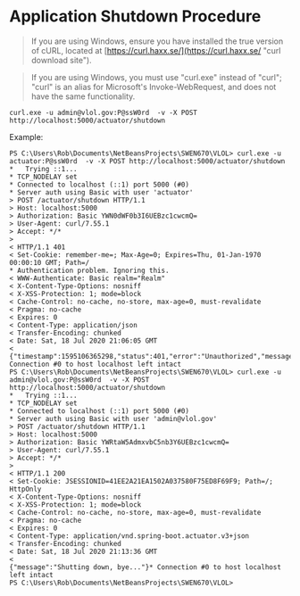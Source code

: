 # Application Shutdown Procedure

>If you are using Windows, ensure you have installed the true version of cURL, located at [https://curl.haxx.se/](https://curl.haxx.se/ "curl download site").

>If you are using Windows, you must use "curl.exe" instead of "curl"; "curl" is an alias for Microsoft's Invoke-WebRequest, and does not have the same functionality.

    curl.exe -u admin@vlol.gov:P@ssW0rd  -v -X POST http://localhost:5000/actuator/shutdown

Example:

    PS C:\Users\Rob\Documents\NetBeansProjects\SWEN670\VLOL> curl.exe -u actuator:P@ssW0rd  -v -X POST http://localhost:5000/actuator/shutdown
    *   Trying ::1...
    * TCP_NODELAY set
    * Connected to localhost (::1) port 5000 (#0)
    * Server auth using Basic with user 'actuator'
    > POST /actuator/shutdown HTTP/1.1
    > Host: localhost:5000
    > Authorization: Basic YWN0dWF0b3I6UEBzc1cwcmQ=
    > User-Agent: curl/7.55.1
    > Accept: */*
    >
    < HTTP/1.1 401
    < Set-Cookie: remember-me=; Max-Age=0; Expires=Thu, 01-Jan-1970 00:00:10 GMT; Path=/
    * Authentication problem. Ignoring this.
    < WWW-Authenticate: Basic realm="Realm"
    < X-Content-Type-Options: nosniff
    < X-XSS-Protection: 1; mode=block
    < Cache-Control: no-cache, no-store, max-age=0, must-revalidate
    < Pragma: no-cache
    < Expires: 0
    < Content-Type: application/json
    < Transfer-Encoding: chunked
    < Date: Sat, 18 Jul 2020 21:06:05 GMT
    <
    {"timestamp":1595106365298,"status":401,"error":"Unauthorized","message":"Unauthorized","path":"/actuator/shutdown"}* Connection #0 to host localhost left intact
    PS C:\Users\Rob\Documents\NetBeansProjects\SWEN670\VLOL> curl.exe -u admin@vlol.gov:P@ssW0rd  -v -X POST http://localhost:5000/actuator/shutdown
    *   Trying ::1...
    * TCP_NODELAY set
    * Connected to localhost (::1) port 5000 (#0)
    * Server auth using Basic with user 'admin@vlol.gov'
    > POST /actuator/shutdown HTTP/1.1
    > Host: localhost:5000
    > Authorization: Basic YWRtaW5AdmxvbC5nb3Y6UEBzc1cwcmQ=
    > User-Agent: curl/7.55.1
    > Accept: */*
    >
    < HTTP/1.1 200
    < Set-Cookie: JSESSIONID=41EE2A21EA1502A037580F75ED8F69F9; Path=/; HttpOnly
    < X-Content-Type-Options: nosniff
    < X-XSS-Protection: 1; mode=block
    < Cache-Control: no-cache, no-store, max-age=0, must-revalidate
    < Pragma: no-cache
    < Expires: 0
    < Content-Type: application/vnd.spring-boot.actuator.v3+json
    < Transfer-Encoding: chunked
    < Date: Sat, 18 Jul 2020 21:13:36 GMT
    <
    {"message":"Shutting down, bye..."}* Connection #0 to host localhost left intact
    PS C:\Users\Rob\Documents\NetBeansProjects\SWEN670\VLOL>